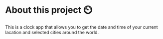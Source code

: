 # About this project ⏲️
This is a clock app that allows you to get the date and time of your current lacation and selected cities around the world.

